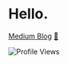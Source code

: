 # Hello.
[Medium Blog](https://denitiawan.medium.com) [🚀](https://github.com/denitiawan/portofolio)



![Profile Views](https://komarev.com/ghpvc/?username=denitiawan&label=Profile%20Views&color=0e75b6&style=flat)
